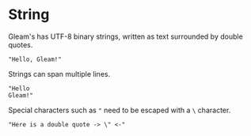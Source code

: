 # String

Gleam's has UTF-8 binary strings, written as text surrounded by double quotes.

```rust,noplaypen
"Hello, Gleam!"
```

Strings can span multiple lines.

```rust,noplaypen
"Hello
Gleam!"
```

Special characters such as `"` need to be escaped with a `\` character.

```rust,noplaypen
"Here is a double quote -> \" <-"
```
